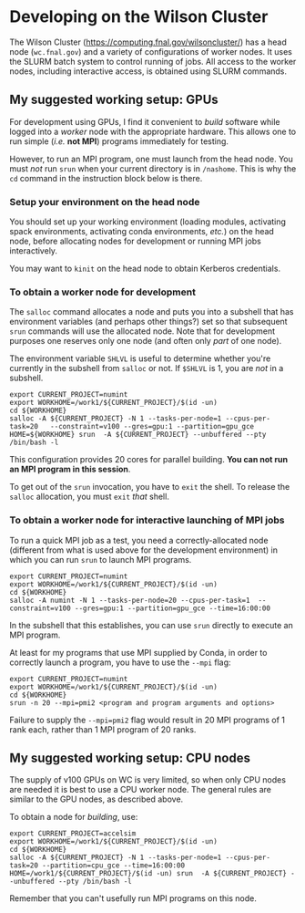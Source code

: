 # Developing on the Wilson Cluster

The Wilson Cluster (https://computing.fnal.gov/wilsoncluster/) has a head node
(`wc.fnal.gov`)
and a variety of configurations of worker nodes. It uses the SLURM batch system
to control running of jobs. All access to the worker nodes, including interactive
access, is obtained using SLURM commands.

## My suggested working setup: GPUs

For development using GPUs, I find it convenient to *build* software while
logged into a *worker* node with the appropriate hardware. This allows one to
run simple (*i.e.* **not MPI**) programs immediately for testing.

However, to run an MPI program, one must launch from the head node.
You must *not* run `srun` when your current directory is in `/nashome`.
This is why the `cd` command in the instruction block below is there.

### Setup your environment on the head node

You should set up your working environment (loading modules, activating spack
environments, activating conda environments, *etc.*) on the head node, before
allocating nodes for development or running MPI jobs interactively.

You may want to `kinit` on the head node to obtain Kerberos credentials.

### To obtain a worker node for development

The `salloc` command allocates a node and puts you into a subshell that has
environment variables (and perhaps other things?) set so that subsequent `srun`
commands will use the allocated node. Note that for development purposes one
reserves only one node (and often only *part* of one node).

The environment variable `SHLVL` is useful to determine whether you're currently
in the subshell from `salloc` or not. If `$SHLVL` is 1, you are *not* in a
subshell. 

    export CURRENT_PROJECT=numint
    export WORKHOME=/work1/${CURRENT_PROJECT}/$(id -un)
    cd ${WORKHOME}
    salloc -A ${CURRENT_PROJECT} -N 1 --tasks-per-node=1 --cpus-per-task=20   --constraint=v100 --gres=gpu:1 --partition=gpu_gce
    HOME=${WORKHOME} srun  -A ${CURRENT_PROJECT} --unbuffered --pty /bin/bash -l

This configuration provides 20 cores for parallel building.
**You can not run an MPI program in this session**.

To get out of the `srun` invocation, you have to `exit` the shell. To release
the `salloc` allocation, you must `exit` *that* shell.


### To obtain a worker node for interactive launching of MPI jobs

To run a quick MPI job as a test, you need a correctly-allocated node (different
from what is used above for the development environment) in which you can run
`srun` to launch MPI programs.

    export CURRENT_PROJECT=numint
    export WORKHOME=/work1/${CURRENT_PROJECT}/$(id -un)
    cd ${WORKHOME}
    salloc -A numint -N 1 --tasks-per-node=20 --cpus-per-task=1  --constraint=v100 --gres=gpu:1 --partition=gpu_gce --time=16:00:00

In the subshell that this establishes, you can use `srun` directly to execute an
MPI program.

At least for my programs that use MPI supplied by Conda, in order to correctly
launch a program, you have to use the `--mpi` flag:

    export CURRENT_PROJECT=numint
    export WORKHOME=/work1/${CURRENT_PROJECT}/$(id -un)
    cd ${WORKHOME}
    srun -n 20 --mpi=pmi2 <program and program arguments and options>

Failure to supply the `--mpi=pmi2` flag would result in 20 MPI programs of 1
rank each, rather than 1 MPI program of 20 ranks.

## My suggested working setup: CPU nodes

The supply of v100 GPUs on WC is very limited, so when only CPU nodes are needed it is best to use a CPU worker node.
The general rules are similar to the GPU nodes, as described above.

To obtain a node for *building*, use:

    export CURRENT_PROJECT=accelsim
    export WORKHOME=/work1/${CURRENT_PROJECT}/$(id -un)
    cd ${WORKHOME}
    salloc -A ${CURRENT_PROJECT} -N 1 --tasks-per-node=1 --cpus-per-task=20 --partition=cpu_gce --time=16:00:00
    HOME=/work1/${CURRENT_PROJECT}/$(id -un) srun  -A ${CURRENT_PROJECT} --unbuffered --pty /bin/bash -l

Remember that you can't usefully run MPI programs on this node.


